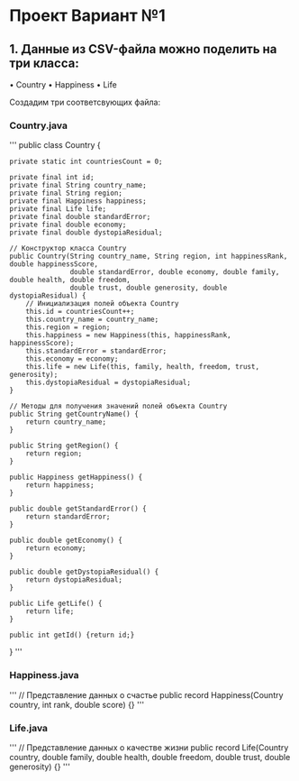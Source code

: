 # Проект Вариант №1

## 1. Данные из CSV-файла можно поделить на три класса:

• Country 
• Happiness 
• Life 

Создадим три соответсвующих файла:
### Country.java
'''
public class Country {

    private static int countriesCount = 0;

    private final int id;
    private final String country_name;
    private final String region;
    private final Happiness happiness;
    private final Life life;
    private final double standardError;
    private final double economy;
    private final double dystopiaResidual;

    // Конструктор класса Country
    public Country(String country_name, String region, int happinessRank, double happinessScore,
                   double standardError, double economy, double family, double health, double freedom,
                   double trust, double generosity, double dystopiaResidual) {
        // Инициализация полей объекта Country
        this.id = countriesCount++;
        this.country_name = country_name;
        this.region = region;
        this.happiness = new Happiness(this, happinessRank, happinessScore);
        this.standardError = standardError;
        this.economy = economy;
        this.life = new Life(this, family, health, freedom, trust, generosity);
        this.dystopiaResidual = dystopiaResidual;
    }

    // Методы для получения значений полей объекта Country
    public String getCountryName() {
        return country_name;
    }

    public String getRegion() {
        return region;
    }

    public Happiness getHappiness() {
        return happiness;
    }

    public double getStandardError() {
        return standardError;
    }

    public double getEconomy() {
        return economy;
    }

    public double getDystopiaResidual() {
        return dystopiaResidual;
    }

    public Life getLife() {
        return life;
    }

    public int getId() {return id;}

}
'''

### Happiness.java
'''
// Представление данных о счастье
public record Happiness(Country country, int rank, double score) {}
'''

### Life.java
'''
// Представление данных о качестве жизни
public record Life(Country country, double family, double health, double freedom, double trust, double generosity) {}
'''
